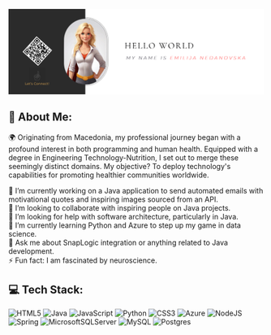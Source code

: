 ![](https://github.com/EmilyNed/EmilyNed/blob/main/Hello%20world.png) 

## 💫 About Me:
🌍 Originating from Macedonia, my professional journey began with a profound interest in both programming and human health. Equipped with a degree in Engineering Technology-Nutrition, I set out to merge these seemingly distinct domains. My objective? To deploy technology's capabilities for promoting healthier communities worldwide.

🔭 I’m currently working on a Java application to send automated emails with motivational quotes and inspiring images sourced from an API.<br>
👯 I’m looking to collaborate with inspiring people on Java projects.<br>
🤝 I’m looking for help with software architecture, particularly in Java.<br>
🌱 I’m currently learning Python and Azure to step up my game in data science.<br>
💬 Ask me about SnapLogic integration or anything related to Java development.<br>
⚡ Fun fact: I am fascinated by neuroscience.

## 💻 Tech Stack:
![HTML5](https://img.shields.io/badge/html5-%23E34F26.svg?style=flat&logo=html5&logoColor=white) ![Java](https://img.shields.io/badge/java-%23ED8B00.svg?style=flat&logo=openjdk&logoColor=white) ![JavaScript](https://img.shields.io/badge/javascript-%23323330.svg?style=flat&logo=javascript&logoColor=%23F7DF1E) ![Python](https://img.shields.io/badge/python-3670A0?style=flat&logo=python&logoColor=ffdd54) ![CSS3](https://img.shields.io/badge/css3-%231572B6.svg?style=flat&logo=css3&logoColor=white) ![Azure](https://img.shields.io/badge/azure-%230072C6.svg?style=flat&logo=microsoftazure&logoColor=white) ![NodeJS](https://img.shields.io/badge/node.js-6DA55F?style=flat&logo=node.js&logoColor=white) ![Spring](https://img.shields.io/badge/spring-%236DB33F.svg?style=flat&logo=spring&logoColor=white) ![MicrosoftSQLServer](https://img.shields.io/badge/Microsoft%20SQL%20Server-CC2927?style=flat&logo=microsoft%20sql%20server&logoColor=white) ![MySQL](https://img.shields.io/badge/mysql-%2300000f.svg?style=flat&logo=mysql&logoColor=white) ![Postgres](https://img.shields.io/badge/postgres-%23316192.svg?style=flat&logo=postgresql&logoColor=white)

<!-- Proudly created with GPRM ( https://gprm.itsvg.in ) -->
